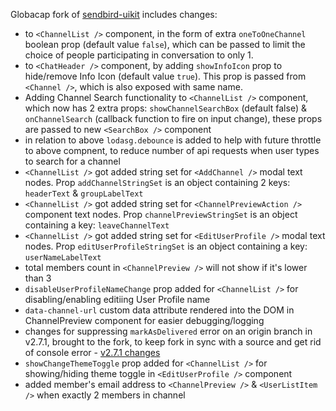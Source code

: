 Globacap fork of [sendbird-uikit](https://www.npmjs.com/package/globacap-sendbird-uikit) includes changes:
- to `<ChannelList />` component, in the form of extra `oneToOneChannel` boolean prop (default value `false`), which can be passed to limit the choice of people participating in conversation to only 1.
- to `<ChatHeader />` component, by adding `showInfoIcon` prop to hide/remove Info Icon (default value `true`). This prop is passed from `<Channel />`, which is also exposed with same name.
- Adding Channel Search functionality to `<ChannelList />` component, which now has 2 extra props: `showChannelSearchBox` (default false) & `onChannelSearch` (callback function to fire on input change), these props are passed to new `<SearchBox />` component
- in relation to above `lodasg.debounce` is added to help with future throttle to above compnent, to reduce number of api requests when user types to search for a channel
- `<ChannelList />` got added string set for `<AddChannel />` modal text nodes. Prop `addChannelStringSet` is an object containing 2 keys: `headerText` & `groupLabelText`
- `<ChannelList />` got added string set for `<ChannelPreviewAction />` component text nodes. Prop `channelPreviewStringSet` is an object containing a key: `leaveChannelText`
- `<ChannelList />` got added string set for `<EditUserProfile />` modal text nodes. Prop `editUserProfileStringSet` is an object containing a key: `userNameLabelText`
- total members count in `<ChannelPreview />` will not show if it's lower than 3
- `disableUserProfileNameChange` prop added for `<ChannelList />` for disabling/enabling editiing User Profile name
- `data-channel-url` custom data attribute rendered into the DOM in ChannelPreview component for easier debugging/logging
- changes for suppressing `markAsDelivered` error on an origin branch in v2.7.1, brought to the fork, to keep fork in sync with a source and get rid of console error - [v2.7.1 changes](https://github.com/sendbird/sendbird-uikit-react/pull/143/files)
- `showChangeThemeToggle` prop added for `<ChannelList />` for showing/hiding theme toggle in `<EditUserProfile />` component
- added member's email address to `<ChannelPreview />` & `<UserListItem />` when exactly 2 members in channel
